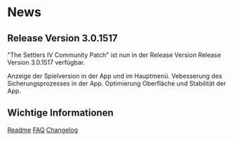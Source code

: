 # News
## Release Version 3.0.1517 
"The Settlers IV Community Patch" ist nun in der Release Version Release Version 3.0.1517 verfügbar.

Anzeige der Spielversion in der App und im Hauptmenü.
Vebesserung des Sicherungsprozesses in der App.
Optimierung Oberfläche und Stabilität der App.


## Wichtige Informationen
[Readme](https://github.com/LitzeYT/Settlers4Patch/blob/master/README.md) 
[FAQ](https://github.com/LitzeYT/Settlers4Patch/blob/master/FAQ.md)
[Changelog](https://github.com/LitzeYT/Settlers4Patch/blob/master/ChangeLog.md)
